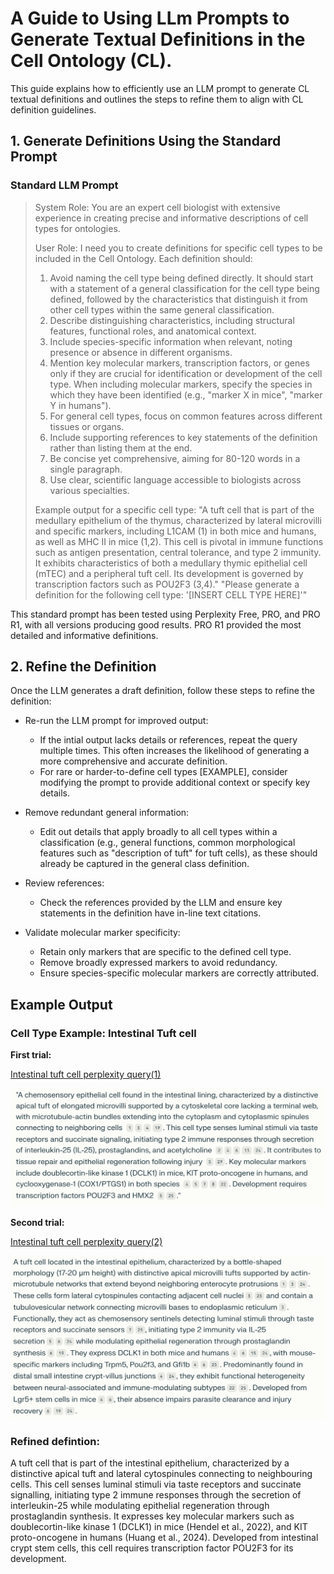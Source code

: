 # A Guide to Using LLm Prompts to Generate Textual Definitions in the Cell Ontology (CL).

This guide explains how to efficiently use an LLM prompt to generate CL textual definitions and outlines the steps to refine them to align with CL definition guidelines.


## 1. Generate Definitions Using the Standard Prompt

### Standard LLM Prompt

> System Role: You are an expert cell biologist with extensive experience in creating precise and informative descriptions of cell types for ontologies.
> 
> User Role: I need you to create definitions for specific cell types to be included in the Cell Ontology. Each definition should:
> 1. Avoid naming the cell type being defined directly. It should start with a statement of a general classification for the cell type being defined, followed by the characteristics that distinguish it from other cell types within the same general classification.
> 2. Describe distinguishing characteristics, including structural features, functional roles, and anatomical context.
> 3. Include species-specific information when relevant, noting presence or absence in different organisms.
> 4. Mention key molecular markers, transcription factors, or genes only if they are crucial for identification or development of the cell type. When including molecular markers, specify the species in which they have been identified (e.g., "marker X in mice", "marker Y in humans").
> 5. For general cell types, focus on common features across different tissues or organs.
> 6. Include supporting references to key statements of the definition rather than listing them at the end.
> 7. Be concise yet comprehensive, aiming for 80-120 words in a single paragraph.
> 8. Use clear, scientific language accessible to biologists across various specialties.
> 
> Example output for a specific cell type:
> "A tuft cell that is part of the medullary epithelium of the thymus, characterized by lateral microvilli and specific markers, including L1CAM (1) in both mice and humans, as well as MHC II in mice (1,2). This cell is pivotal in immune functions such as antigen presentation, central tolerance, and type 2 immunity. It exhibits characteristics of both a medullary thymic epithelial cell (mTEC) and a peripheral tuft cell. Its development is governed by transcription factors such as POU2F3 (3,4)."
"Please generate a definition for the following cell type: '[INSERT CELL TYPE HERE]'" 

This standard prompt has been tested using Perplexity Free, PRO, and PRO R1, with all versions producing good results. PRO R1 provided the most detailed and informative definitions.

## 2. Refine the Definition 

Once the LLM generates a draft definition, follow these steps to refine the definition:

* Re-run the LLM prompt for improved output:
    * If the intial output lacks details or references, repeat the query multiple times. This often increases the likelihood of generating a more comprehensive and accurate definition.
    * For rare or harder-to-define cell types [EXAMPLE], consider modifying the prompt to provide additional context or specify key details.

* Remove redundant general information:
    * Edit out details that apply broadly to all cell types within a classification (e.g., general functions, common morphological features such as "description of tuft" for tuft cells), as these should already be captured in the general class definition.

* Review references:
    * Check the references provided by the LLM and ensure key statements in the definition have in-line text citations.

* Validate molecular marker specificity:

    * Retain only markers that are specific to the defined cell type.
    * Remove broadly expressed markers to avoid redundancy.
    * Ensure species-specific molecular markers are correctly attributed.


## Example Output 

### Cell Type Example: Intestinal Tuft cell

**First trial:** 

[Intestinal tuft cell perplexity query(1)](https://www.perplexity.ai/search/system-role-you-are-an-expert-Y.sx3Ep.RZOaXiL9SWiTyQ)

![alt text](image.png)


**Second trial:**

[Intestinal tuft cell perplexity query(2)](https://www.perplexity.ai/search/system-role-you-are-an-expert-_LdHdPqkQRmheizjzHasaQ)

![alt text](image-1.png)

### Refined defintion: 

A tuft cell that is part of the intestinal epithelium, characterized by a distinctive apical tuft and lateral cytospinules connecting to neighbouring cells. This cell senses luminal stimuli via taste receptors and succinate signalling, initiating type 2 immune responses through the secretion of interleukin-25 while modulating epithelial regeneration through prostaglandin synthesis. It expresses key molecular markers such as doublecortin-like kinase 1 (DCLK1) in mice (Hendel et al., 2022), and KIT proto-oncogene in humans (Huang et al., 2024). Developed from intestinal crypt stem cells, this cell requires transcription factor POU2F3 for its development.


